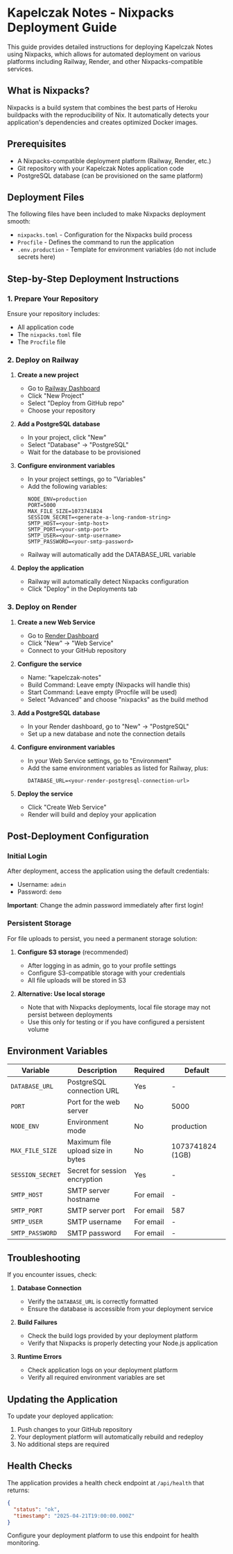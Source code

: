 # Kapelczak Notes - Nixpacks Deployment Guide

This guide provides detailed instructions for deploying Kapelczak Notes using Nixpacks, which allows for automated deployment on various platforms including Railway, Render, and other Nixpacks-compatible services.

## What is Nixpacks?

Nixpacks is a build system that combines the best parts of Heroku buildpacks with the reproducibility of Nix. It automatically detects your application's dependencies and creates optimized Docker images.

## Prerequisites

- A Nixpacks-compatible deployment platform (Railway, Render, etc.)
- Git repository with your Kapelczak Notes application code
- PostgreSQL database (can be provisioned on the same platform)

## Deployment Files

The following files have been included to make Nixpacks deployment smooth:

- `nixpacks.toml` - Configuration for the Nixpacks build process
- `Procfile` - Defines the command to run the application
- `.env.production` - Template for environment variables (do not include secrets here)

## Step-by-Step Deployment Instructions

### 1. Prepare Your Repository

Ensure your repository includes:
- All application code
- The `nixpacks.toml` file
- The `Procfile` file

### 2. Deploy on Railway

1. **Create a new project**
   - Go to [Railway Dashboard](https://railway.app/dashboard)
   - Click "New Project"
   - Select "Deploy from GitHub repo"
   - Choose your repository

2. **Add a PostgreSQL database**
   - In your project, click "New"
   - Select "Database" → "PostgreSQL"
   - Wait for the database to be provisioned

3. **Configure environment variables**
   - In your project settings, go to "Variables"
   - Add the following variables:
     ```
     NODE_ENV=production
     PORT=5000
     MAX_FILE_SIZE=1073741824
     SESSION_SECRET=<generate-a-long-random-string>
     SMTP_HOST=<your-smtp-host>
     SMTP_PORT=<your-smtp-port>
     SMTP_USER=<your-smtp-username>
     SMTP_PASSWORD=<your-smtp-password>
     ```
   - Railway will automatically add the DATABASE_URL variable

4. **Deploy the application**
   - Railway will automatically detect Nixpacks configuration
   - Click "Deploy" in the Deployments tab

### 3. Deploy on Render

1. **Create a new Web Service**
   - Go to [Render Dashboard](https://dashboard.render.com/)
   - Click "New" → "Web Service"
   - Connect to your GitHub repository

2. **Configure the service**
   - Name: "kapelczak-notes"
   - Build Command: Leave empty (Nixpacks will handle this)
   - Start Command: Leave empty (Procfile will be used)
   - Select "Advanced" and choose "nixpacks" as the build method

3. **Add a PostgreSQL database**
   - In your Render dashboard, go to "New" → "PostgreSQL"
   - Set up a new database and note the connection details

4. **Configure environment variables**
   - In your Web Service settings, go to "Environment"
   - Add the same environment variables as listed for Railway, plus:
     ```
     DATABASE_URL=<your-render-postgresql-connection-url>
     ```

5. **Deploy the service**
   - Click "Create Web Service"
   - Render will build and deploy your application

## Post-Deployment Configuration

### Initial Login

After deployment, access the application using the default credentials:
- Username: `admin`
- Password: `demo`

**Important**: Change the admin password immediately after first login!

### Persistent Storage

For file uploads to persist, you need a permanent storage solution:

1. **Configure S3 storage** (recommended)
   - After logging in as admin, go to your profile settings
   - Configure S3-compatible storage with your credentials
   - All file uploads will be stored in S3

2. **Alternative: Use local storage**
   - Note that with Nixpacks deployments, local file storage may not persist between deployments
   - Use this only for testing or if you have configured a persistent volume

## Environment Variables

| Variable | Description | Required | Default |
|----------|-------------|----------|---------|
| `DATABASE_URL` | PostgreSQL connection URL | Yes | - |
| `PORT` | Port for the web server | No | 5000 |
| `NODE_ENV` | Environment mode | No | production |
| `MAX_FILE_SIZE` | Maximum file upload size in bytes | No | 1073741824 (1GB) |
| `SESSION_SECRET` | Secret for session encryption | Yes | - |
| `SMTP_HOST` | SMTP server hostname | For email | - |
| `SMTP_PORT` | SMTP server port | For email | 587 |
| `SMTP_USER` | SMTP username | For email | - |
| `SMTP_PASSWORD` | SMTP password | For email | - |

## Troubleshooting

If you encounter issues, check:

1. **Database Connection**
   - Verify the `DATABASE_URL` is correctly formatted
   - Ensure the database is accessible from your deployment service

2. **Build Failures**
   - Check the build logs provided by your deployment platform
   - Verify that Nixpacks is properly detecting your Node.js application

3. **Runtime Errors**
   - Check application logs on your deployment platform
   - Verify all required environment variables are set

## Updating the Application

To update your deployed application:

1. Push changes to your GitHub repository
2. Your deployment platform will automatically rebuild and redeploy
3. No additional steps are required

## Health Checks

The application provides a health check endpoint at `/api/health` that returns:
```json
{
  "status": "ok",
  "timestamp": "2025-04-21T19:00:00.000Z"
}
```

Configure your deployment platform to use this endpoint for health monitoring.